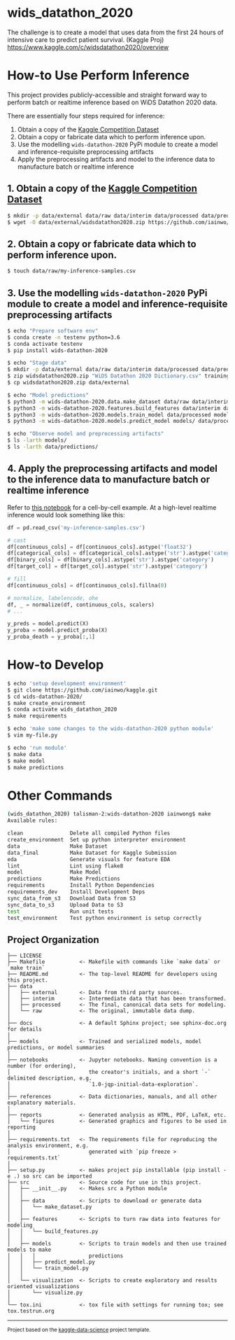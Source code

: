 wids_datathon_2020
==============================

The challenge is to create a model that uses data from the first 24 hours of intensive care to predict patient survival. (Kaggle Proj) https://www.kaggle.com/c/widsdatathon2020/overview

# How-to Use Perform Inference
This project provides publicly-accessible and straight forward way to perform batch or realtime inference based on WiDS Datathon 2020 data.

There are essentially four steps required for inference:

1. Obtain a copy of the [Kaggle Competition Dataset](https://www.kaggle.com/c/widsdatathon2020/data)
2. Obtain a copy or fabricate data which to perform inference upon.
3. Use the modelling `wids-datathon-2020` PyPi module to create a model and inference-requisite preprocessing artifacts
4. Apply the preprocessing artifacts and model to the inference data to manufacture batch or realtime inference

## 1. Obtain a copy of the [Kaggle Competition Dataset](https://www.kaggle.com/c/widsdatathon2020/data)

```bash
$ mkdir -p data/external data/raw data/interim data/processed data/predictions models/
$ wget -O data/external/widsdatathon2020.zip https://github.com/iainwo/kaggle/blob/master/wids-datathon-2020/data/external/widsdatathon2020.zip
```

## 2. Obtain a copy or fabricate data which to perform inference upon.

```bash
$ touch data/raw/my-inference-samples.csv
```

## 3. Use the modelling `wids-datathon-2020` PyPi module to create a model and inference-requisite preprocessing artifacts

```bash
$ echo "Prepare software env"
$ conda create -n testenv python=3.6
$ conda activate testenv
$ pip install wids-datathon-2020

$ echo "Stage data"
$ mkdir -p data/external data/raw data/interim data/processed data/predictions models/
$ zip widsdatathon2020.zip "WiDS Datathon 2020 Dictionary.csv" training_v2.csv unlabeled.csv
$ cp widsdatathon2020.zip data/external

$ echo "Model predictions"
$ python3 -m wids-datathon-2020.data.make_dataset data/raw data/interim
$ python3 -m wids-datathon-2020.features.build_features data/interim data/processed
$ python3 -m wids-datathon-2020.models.train_model data/processed models/
$ python3 -m wids-datathon-2020.models.predict_model models/ data/processed/ data/predictions

$ echo "Observe model and preprocessing artifacts"
$ ls -larth models/
$ ls -larth data/predictions/
```

## 4. Apply the preprocessing artifacts and model to the inference data to manufacture batch or realtime inference

Refer to [this notebook](./notebooks/5.0.0-iwong-batch-prediction.ipynb) for a cell-by-cell example.
At a high-level realtime inference would look something like this:

```python
df = pd.read_csv('my-inference-samples.csv')

# cast
df[continuous_cols] = df[continuous_cols].astype('float32')
df[categorical_cols] = df[categorical_cols].astype('str').astype('category')
df[binary_cols] = df[binary_cols].astype('str').astype('category')
df[target_col] = df[target_col].astype('str').astype('category')

# fill
df[continuous_cols] = df[continuous_cols].fillna(0)

# normalize, labelencode, ohe
df, _ = normalize(df, continuous_cols, scalers)
# ...

y_preds = model.predict(X)
y_proba = model.predict_proba(X)
y_proba_death = y_proba[:,1]

```

# How-to Develop

```bash
$ echo 'setup development environment'
$ git clone https://github.com/iainwo/kaggle.git
$ cd wids-datathon-2020/
$ make create_environment
$ conda activate wids_datathon_2020
$ make requirements

$ echo 'make some changes to the wids-datathon-2020 python module'
$ vim my-file.py

$ echo 'run module'
$ make data
$ make model
$ make predictions
```

# Other Commands
```sh
(wids_datathon_2020) talisman-2:wids-datathon-2020 iainwong$ make
Available rules:

clean               Delete all compiled Python files 
create_environment  Set up python interpreter environment 
data                Make Dataset 
data_final          Make Dataset for Kaggle Submission 
eda                 Generate visuals for feature EDA 
lint                Lint using flake8 
model               Make Model 
predictions         Make Predictions 
requirements        Install Python Dependencies 
requirements_dev    Install Development Deps 
sync_data_from_s3   Download Data from S3 
sync_data_to_s3     Upload Data to S3 
test                Run unit tests 
test_environment    Test python environment is setup correctly 
```

Project Organization
------------

    ├── LICENSE
    ├── Makefile           <- Makefile with commands like `make data` or `make train`
    ├── README.md          <- The top-level README for developers using this project.
    ├── data
    │   ├── external       <- Data from third party sources.
    │   ├── interim        <- Intermediate data that has been transformed.
    │   ├── processed      <- The final, canonical data sets for modeling.
    │   └── raw            <- The original, immutable data dump.
    │
    ├── docs               <- A default Sphinx project; see sphinx-doc.org for details
    │
    ├── models             <- Trained and serialized models, model predictions, or model summaries
    │
    ├── notebooks          <- Jupyter notebooks. Naming convention is a number (for ordering),
    │                         the creator's initials, and a short `-` delimited description, e.g.
    │                         `1.0-jqp-initial-data-exploration`.
    │
    ├── references         <- Data dictionaries, manuals, and all other explanatory materials.
    │
    ├── reports            <- Generated analysis as HTML, PDF, LaTeX, etc.
    │   └── figures        <- Generated graphics and figures to be used in reporting
    │
    ├── requirements.txt   <- The requirements file for reproducing the analysis environment, e.g.
    │                         generated with `pip freeze > requirements.txt`
    │
    ├── setup.py           <- makes project pip installable (pip install -e .) so src can be imported
    ├── src                <- Source code for use in this project.
    │   ├── __init__.py    <- Makes src a Python module
    │   │
    │   ├── data           <- Scripts to download or generate data
    │   │   └── make_dataset.py
    │   │
    │   ├── features       <- Scripts to turn raw data into features for modeling
    │   │   └── build_features.py
    │   │
    │   ├── models         <- Scripts to train models and then use trained models to make
    │   │   │                 predictions
    │   │   ├── predict_model.py
    │   │   └── train_model.py
    │   │
    │   └── visualization  <- Scripts to create exploratory and results oriented visualizations
    │       └── visualize.py
    │
    └── tox.ini            <- tox file with settings for running tox; see tox.testrun.org


--------

<p><small>Project based on the <a target="_blank" href="../kaggle-data-science/">kaggle-data-science</a> project template.</small></p>
